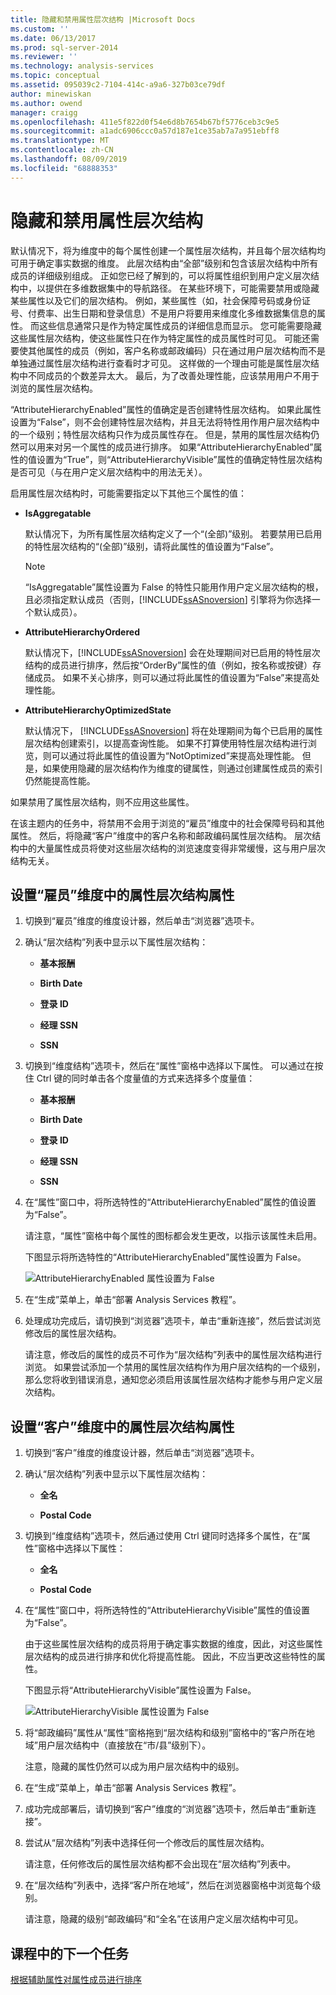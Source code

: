 ```yaml
---
title: 隐藏和禁用属性层次结构 |Microsoft Docs
ms.custom: ''
ms.date: 06/13/2017
ms.prod: sql-server-2014
ms.reviewer: ''
ms.technology: analysis-services
ms.topic: conceptual
ms.assetid: 095039c2-7104-414c-a9a6-327b03ce79df
author: minewiskan
ms.author: owend
manager: craigg
ms.openlocfilehash: 411e5f822d0f54e6d8b7654b67bf5776ceb3c9e5
ms.sourcegitcommit: a1adc6906ccc0a57d187e1ce35ab7a7a951ebff8
ms.translationtype: MT
ms.contentlocale: zh-CN
ms.lasthandoff: 08/09/2019
ms.locfileid: "68888353"
---
```

# <a name="hiding-and-disabling-attribute-hierarchies"></a>隐藏和禁用属性层次结构
  默认情况下，将为维度中的每个属性创建一个属性层次结构，并且每个层次结构均可用于确定事实数据的维度。 此层次结构由“全部”级别和包含该层次结构中所有成员的详细级别组成。 正如您已经了解到的，可以将属性组织到用户定义层次结构中，以提供在多维数据集中的导航路径。 在某些环境下，可能需要禁用或隐藏某些属性以及它们的层次结构。 例如，某些属性（如，社会保障号码或身份证号、付费率、出生日期和登录信息）不是用户将要用来维度化多维数据集信息的属性。 而这些信息通常只是作为特定属性成员的详细信息而显示。 您可能需要隐藏这些属性层次结构，使这些属性只在作为特定属性的成员属性时可见。 可能还需要使其他属性的成员（例如，客户名称或邮政编码）只在通过用户层次结构而不是单独通过属性层次结构进行查看时才可见。 这样做的一个理由可能是属性层次结构中不同成员的个数差异太大。 最后，为了改善处理性能，应该禁用用户不用于浏览的属性层次结构。  
  
 “AttributeHierarchyEnabled”属性的值确定是否创建特性层次结构。 如果此属性设置为“False”，则不会创建特性层次结构，并且无法将特性用作用户层次结构中的一个级别；特性层次结构只作为成员属性存在。 但是，禁用的属性层次结构仍然可以用来对另一个属性的成员进行排序。 如果“AttributeHierarchyEnabled”属性的值设置为“True”，则“AttributeHierarchyVisible”属性的值确定特性层次结构是否可见（与在用户定义层次结构中的用法无关）。  
  
 启用属性层次结构时，可能需要指定以下其他三个属性的值：  
  
-   **IsAggregatable**  
  
     默认情况下，为所有属性层次结构定义了一个“(全部)”级别。 若要禁用已启用的特性层次结构的“(全部)”级别，请将此属性的值设置为“False”。  
  
    > [!NOTE]  
    >  “IsAggregatable”属性设置为 False 的特性只能用作用户定义层次结构的根，且必须指定默认成员（否则，[!INCLUDE[ssASnoversion](../includes/ssasnoversion-md.md)] 引擎将为你选择一个默认成员）。  
  
-   **AttributeHierarchyOrdered**  
  
     默认情况下，[!INCLUDE[ssASnoversion](../includes/ssasnoversion-md.md)] 会在处理期间对已启用的特性层次结构的成员进行排序，然后按“OrderBy”属性的值（例如，按名称或按键）存储成员。 如果不关心排序，则可以通过将此属性的值设置为“False”来提高处理性能。  
  
-   **AttributeHierarchyOptimizedState**  
  
     默认情况下， [!INCLUDE[ssASnoversion](../includes/ssasnoversion-md.md)] 将在处理期间为每个已启用的属性层次结构创建索引，以提高查询性能。 如果不打算使用特性层次结构进行浏览，则可以通过将此属性的值设置为“NotOptimized”来提高处理性能。 但是，如果使用隐藏的层次结构作为维度的键属性，则通过创建属性成员的索引仍然能提高性能。  
  
 如果禁用了属性层次结构，则不应用这些属性。  
  
 在该主题内的任务中，将禁用不会用于浏览的“雇员”维度中的社会保障号码和其他属性。 然后，将隐藏“客户”维度中的客户名称和邮政编码属性层次结构。 层次结构中的大量属性成员将使对这些层次结构的浏览速度变得非常缓慢，这与用户层次结构无关。  
  
## <a name="setting-attribute-hierarchy-properties-in-the-employee-dimension"></a>设置“雇员”维度中的属性层次结构属性  
  
1.  切换到“雇员”维度的维度设计器，然后单击“浏览器”选项卡。  
  
2.  确认“层次结构”列表中显示以下属性层次结构：  
  
    -   **基本报酬**  
  
    -   **Birth Date**  
  
    -   **登录 ID**  
  
    -   **经理 SSN**  
  
    -   **SSN**  
  
3.  切换到“维度结构”选项卡，然后在“属性”窗格中选择以下属性。 可以通过在按住 Ctrl 键的同时单击各个度量值的方式来选择多个度量值：  
  
    -   **基本报酬**  
  
    -   **Birth Date**  
  
    -   **登录 ID**  
  
    -   **经理 SSN**  
  
    -   **SSN**  
  
4.  在“属性”窗口中，将所选特性的“AttributeHierarchyEnabled”属性的值设置为“False”。  
  
     请注意，“属性”窗格中每个属性的图标都会发生更改，以指示该属性未启用。  
  
     下图显示将所选特性的“AttributeHierarchyEnabled”属性设置为 False。  
  
     ![AttributeHierarchyEnabled 属性设置为 False](../../2014/tutorials/media/l4-hierarchyenabled-1.gif "AttributeHierarchyEnabled 属性设置为 False")  
  
5.  在“生成”菜单上，单击“部署 Analysis Services 教程”。  
  
6.  处理成功完成后，请切换到“浏览器”选项卡，单击“重新连接”，然后尝试浏览修改后的属性层次结构。  
  
     请注意，修改后的属性的成员不可作为“层次结构”列表中的属性层次结构进行浏览。 如果尝试添加一个禁用的属性层次结构作为用户层次结构的一个级别，那么您将收到错误消息，通知您必须启用该属性层次结构才能参与用户定义层次结构。  
  
## <a name="setting-attribute-hierarchy-properties-in-the-customer-dimension"></a>设置“客户”维度中的属性层次结构属性  
  
1.  切换到“客户”维度的维度设计器，然后单击“浏览器”选项卡。  
  
2.  确认“层次结构”列表中显示以下属性层次结构：  
  
    -   **全名**  
  
    -   **Postal Code**  
  
3.  切换到“维度结构”选项卡，然后通过使用 Ctrl 键同时选择多个属性，在“属性”窗格中选择以下属性：  
  
    -   **全名**  
  
    -   **Postal Code**  
  
4.  在“属性”窗口中，将所选特性的“AttributeHierarchyVisible”属性的值设置为“False”。  
  
     由于这些属性层次结构的成员将用于确定事实数据的维度，因此，对这些属性层次结构的成员进行排序和优化将提高性能。 因此，不应当更改这些特性的属性。  
  
     下图显示将“AttributeHierarchyVisible”属性设置为 False。  
  
     ![AttributeHierarchyVisible 属性设置为 False](../../2014/tutorials/media/l4-hierarchyvisible-1.gif "AttributeHierarchyVisible 属性设置为 False")  
  
5.  将“邮政编码”属性从“属性”窗格拖到“层次结构和级别”窗格中的“客户所在地域”用户层次结构中（直接放在“市/县”级别下）。  
  
     注意，隐藏的属性仍然可以成为用户层次结构中的级别。  
  
6.  在“生成”菜单上，单击“部署 Analysis Services 教程”。  
  
7.  成功完成部署后，请切换到“客户”维度的“浏览器”选项卡，然后单击“重新连接”。  
  
8.  尝试从“层次结构”列表中选择任何一个修改后的属性层次结构。  
  
     请注意，任何修改后的属性层次结构都不会出现在“层次结构”列表中。  
  
9. 在“层次结构”列表中，选择“客户所在地域”，然后在浏览器窗格中浏览每个级别。  
  
     请注意，隐藏的级别“邮政编码”和“全名”在该用户定义层次结构中可见。  
  
## <a name="next-task-in-lesson"></a>课程中的下一个任务  
 [根据辅助属性对属性成员进行排序](https://docs.microsoft.com/analysis-services/lesson-4-5-sorting-attribute-members-based-on-a-secondary-attribute)  
  
  
